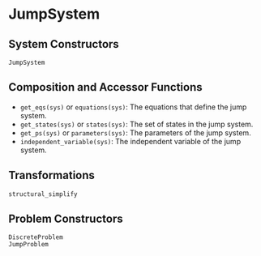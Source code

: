 # JumpSystem

## System Constructors

```@docs
JumpSystem
```

## Composition and Accessor Functions

- `get_eqs(sys)` or `equations(sys)`: The equations that define the jump system.
- `get_states(sys)` or `states(sys)`: The set of states in the jump system.
- `get_ps(sys)` or `parameters(sys)`: The parameters of the jump system.
- `independent_variable(sys)`: The independent variable of the jump system.

## Transformations

```@docs
structural_simplify
```

## Problem Constructors

```@docs
DiscreteProblem
JumpProblem
```
